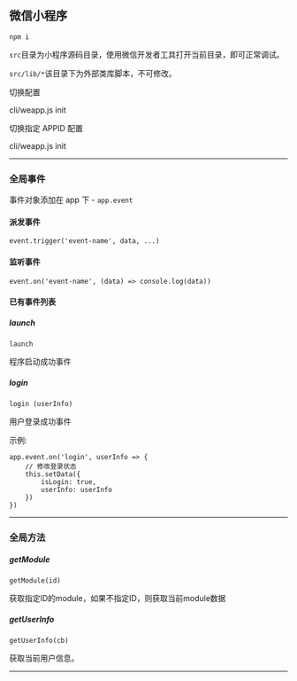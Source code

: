 微信小程序
---

`npm i`

`src`目录为小程序源码目录，使用微信开发者工具打开当前目录，即可正常调试。

`src/lib/*`该目录下为外部类库脚本，不可修改。

切换配置

cli/weapp.js init

切换指定 APPID 配置

cli/weapp.js init <appid>

----
### 全局事件

事件对象添加在 app 下 - `app.event`

#### 派发事件

`event.trigger('event-name', data, ...)`

#### 监听事件

`event.on('event-name', (data) => console.log(data))`

#### 已有事件列表

##### launch

`launch`

程序启动成功事件

##### login

`login (userInfo)`

用户登录成功事件 

示例:

```
app.event.on('login', userInfo => {
    // 修改登录状态
    this.setData({
        isLogin: true,
        userInfo: userInfo
    })
})

```

----

### 全局方法

##### getModule

`getModule(id)`

获取指定ID的module，如果不指定ID，则获取当前module数据

##### getUserInfo

`getUserInfo(cb)`

获取当前用户信息。

-----